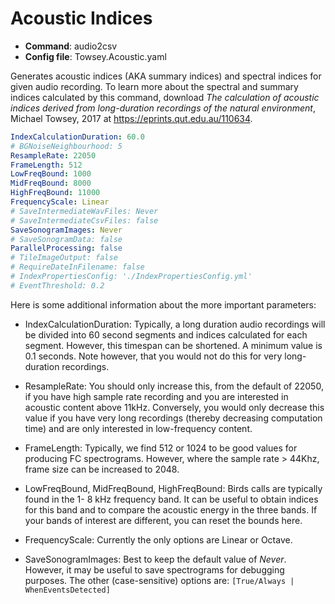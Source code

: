 # Acoustic Indices

- **Command**: audio2csv
- **Config file**: Towsey.Acoustic.yaml

Generates acoustic indices (AKA summary indices) and spectral indices for given
audio recording. To learn more about the spectral and summary indices calculated
by this command, download _The calculation of acoustic indices derived from
long-duration recordings of the natural environment_, Michael Towsey, 2017 at
<https://eprints.qut.edu.au/110634>.


```yml
IndexCalculationDuration: 60.0
# BGNoiseNeighbourhood: 5
ResampleRate: 22050
FrameLength: 512
LowFreqBound: 1000
MidFreqBound: 8000
HighFreqBound: 11000
FrequencyScale: Linear
# SaveIntermediateWavFiles: Never
# SaveIntermediateCsvFiles: false
SaveSonogramImages: Never
# SaveSonogramData: false
ParallelProcessing: false
# TileImageOutput: false
# RequireDateInFilename: false
# IndexPropertiesConfig: './IndexPropertiesConfig.yml'
# EventThreshold: 0.2
```

Here is some additional information about the more important parameters:

- IndexCalculationDuration: Typically, a long duration audio recordings will
  be divided into 60 second segments and indices calculated for each segment.
  However, this timespan can be shortened. A minimum value is 0.1 seconds.
  Note however, that you would not do this for very long-duration recordings.

- ResampleRate: You should only increase this, from the default of 22050, if
  you have high sample rate recording and you are interested in acoustic
  content above 11kHz. Conversely, you would only decrease this value if you
  have very long recordings (thereby decreasing computation time) and are only
  interested in low-frequency content.

- FrameLength: Typically, we find 512 or 1024 to be good values for producing
  FC spectrograms. However, where the sample rate &gt; 44Khz, frame size can
  be increased to 2048.

- LowFreqBound, MidFreqBound, HighFreqBound: Birds calls are typically found
  in the 1- 8 kHz frequency band. It can be useful to obtain indices for this
  band and to compare the acoustic energy in the three bands. If your bands of
  interest are different, you can reset the bounds here.

- FrequencyScale: Currently the only options are Linear or Octave.

- SaveSonogramImages: Best to keep the default value of *Never*. However, it
  may be useful to save spectrograms for debugging purposes. The other
  (case-sensitive) options are: `[True/Always | WhenEventsDetected]`